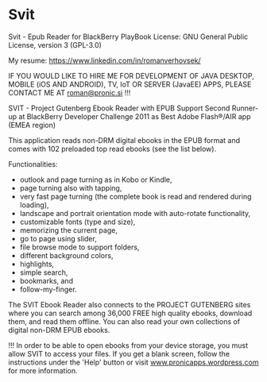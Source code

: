 # Svit
Svit - Epub Reader for BlackBerry PlayBook
License: GNU General Public License, version 3 (GPL-3.0)

My resume: https://www.linkedin.com/in/romanverhovsek/

IF YOU WOULD LIKE TO HIRE ME FOR DEVELOPMENT OF JAVA DESKTOP, MOBILE (iOS AND ANDROID), TV, IoT OR SERVER (JavaEE) APPS, PLEASE CONTACT ME AT roman@pronic.si !!!

SVIT - Project Gutenberg Ebook Reader with EPUB Support
Second Runner-up at BlackBerry Developer Challenge 2011 as Best Adobe Flash®/AIR app (EMEA region)

This application reads non-DRM digital ebooks in the EPUB format and comes with 102 preloaded top read ebooks (see the list below).

Functionalities: 
- outlook and page turning as in Kobo or Kindle,
- page turning also with tapping,
- very fast page turning (the complete book is read and rendered during loading),
- landscape and portrait orientation mode with auto-rotate functionality,
- customizable fonts (type and size),
- memorizing the current page,
- go to page using slider,
- file browse mode to support folders, 
- different background colors,
- highlights,
- simple search,
- bookmarks, and
- follow-my-finger.

The SVIT Ebook Reader also connects to the PROJECT GUTENBERG sites where you can search among 36,000 FREE high quality ebooks, download them, and read them offline. You can also read your own collections of digital non-DRM EPUB ebooks.

!!! In order to be able to open ebooks from your device storage, you must allow SVIT to access your files. If you get a blank screen, follow the instructions under the 'Help' button or visit www.pronicapps.wordpress.com for more information.
